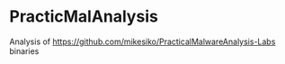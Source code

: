 # PracticMalAnalysis
Analysis of https://github.com/mikesiko/PracticalMalwareAnalysis-Labs binaries
